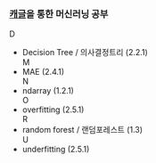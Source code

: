### **[캐글](https://www.kaggle.com/)을 통한 머신러닝 공부** 
D
* Decision Tree / 의사결정트리 (2.2.1)  
M
* MAE (2.4.1)  
N
* ndarray (1.2.1)  
O
* overfitting (2.5.1)  
R
* random forest / 랜덤포레스트 (1.3)  
U
* underfitting (2.5.1)  
